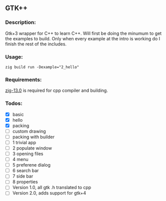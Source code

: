 ## GTK++

### Description:
Gtk+3 wrapper for C++ to learn C++.
Will first be doing the minumum to get the examples to build.
Only when every example at the intro is working do I finish the rest of the includes.

### Usage:
```console
zig build run -Dexample="2_hello"
```

### Requirements:
[zig-13.0](https://ziglang.org) is required for cpp compiler and building.

### Todos:
- [x] basic
- [x] hello
- [x] packing
- [ ] custom drawing
- [ ] packing with builder
- [ ] 1 trivial app
- [ ] 2 populate window
- [ ] 3 opening files
- [ ] 4 menu
- [ ] 5 preferene dialog
- [ ] 6 search bar
- [ ] 7 side bar
- [ ] 8 properties
- [ ] Version 1.0, all gtk .h translated to cpp
- [ ] Version 2.0, adds support for gtk+4

